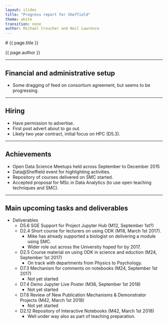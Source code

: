 ```yaml
---
layout: slides
title: "Progress report for Sheffield"
theme: white
transition: none
author: Michael Croucher and Neil Lawrence
---
```


<section data-markdown data-separator="^---\n" data-separator-vertical="^--\n">
# {{ page.title }}

{{ page.author }}

---

## Financial and administrative setup

- Some dragging of feed on consortium agreement, but seems to be progressing.

---
## Hiring

-   Have permission to advertise.
-   First post advert about to go out.
  - Likely two year contract, initial focus on HPC (D5.3).
  
---
## Achievements

-   Open Data Science Meetups held across September to December 2015
-   Data@Sheffield event for highlighting activities.
-   Repository of courses delivered on SMC started.
-   Accepted proposal for MSc in Data Analytics (to use open teaching techniques and SMC).
---
## Main upcoming tasks and deliverables

-   Deliverables 
    - D5.6 SGE Support for Project Jupyter Hub (M12, September 1st?)
    - D2.4 Short course for lecturers on using ODK (M18, March 1st 2017).
        - Mike has already supported a biologist on delivering a module using SMC.
        - Wider role out across the University hoped for by 2017.
    - D2.5 Course material on using ODK in science and eduction (M24, September 1st 2017)
        - On track with departments from Physics to Psychology.
    - D7.3 Mechanism for comments on notebooks (M24, September 1st 2017)
        - Not yet started
    - D7.4 Demo Jupyter Live Poster (M36, September 1st 2018)
        - Not yet started
    - D7.6 Review of New Publication Mechanisms & Demonstrator Projects (M42, March 1st 2018)
        - Not yet started
    - D2.12 Repository of Interactive Notebooks (M42, March 1st 2018)
        - Well under way also as part of teaching preparation. 

